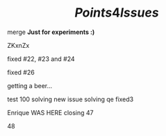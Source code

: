 # $$ Points 4 Issues $$
merge 
**Just for experiments :)**

ZKxnZx

fixed #22, #23 and #24

fixed #26

getting a beer...

test 100 solving
new issue solving
qe
fixed3

Enrique WAS HERE
closing 47

48
